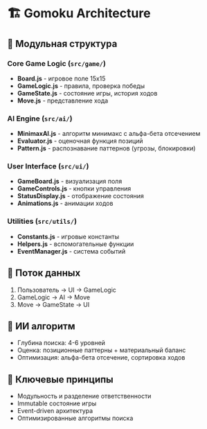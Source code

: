 # 🏗️ Gomoku Architecture

## 📁 Модульная структура

### Core Game Logic (`src/game/`)
- **Board.js** - игровое поле 15x15
- **GameLogic.js** - правила, проверка победы
- **GameState.js** - состояние игры, история ходов
- **Move.js** - представление хода

### AI Engine (`src/ai/`)
- **MinimaxAI.js** - алгоритм минимакс с альфа-бета отсечением
- **Evaluator.js** - оценочная функция позиций
- **Pattern.js** - распознавание паттернов (угрозы, блокировки)

### User Interface (`src/ui/`)
- **GameBoard.js** - визуализация поля
- **GameControls.js** - кнопки управления
- **StatusDisplay.js** - отображение состояния
- **Animations.js** - анимации ходов

### Utilities (`src/utils/`)
- **Constants.js** - игровые константы
- **Helpers.js** - вспомогательные функции
- **EventManager.js** - система событий

## 🔄 Поток данных
1. Пользователь → UI → GameLogic
2. GameLogic → AI → Move
3. Move → GameState → UI

## 🧠 ИИ алгоритм
- Глубина поиска: 4-6 уровней
- Оценка: позиционные паттерны + материальный баланс
- Оптимизация: альфа-бета отсечение, сортировка ходов

## 🎯 Ключевые принципы
- Модульность и разделение ответственности
- Immutable состояние игры
- Event-driven архитектура
- Оптимизированные алгоритмы поиска
